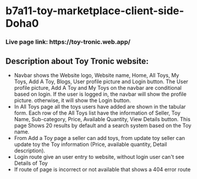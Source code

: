 # b7a11-toy-marketplace-client-side-Doha0

<div>
<h3>Live page link: https://toy-tronic.web.app/ </h3>

<h2>Description about Toy Tronic website:</h2>

<ul>

<li>Navbar shows the Website logo, Website name, Home, All Toys, My Toys, Add A Toy, Blogs, User profile picture and Login button. The User profile picture, Add A Toy and My Toys on the navbar are conditional based on login. If the user is logged in, the navbar will show the profile picture. otherwise, it will show the Login button. </li>

  <li>In All Toys page all the toys users have added are shown in the tabular form. Each row of the All Toys list have the information of Seller, Toy Name, Sub-category, Price, Available Quantity, View Details button. This page Shows 20 results by default and a search system based on the Toy name.</li>

  <li>From Add a Toy page a seller can add toys, from update toy seller can update toy the Toy information (Price, available quantity, Detail description).  </li>

  <li>Login route give an user entry to website, without login user can't see Details of Toy </li>

  <li>If route of page is incorrect or not available that shows a 404 error route</li>

</ul>


</div>
